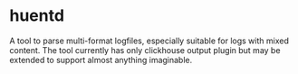 # huentd
A tool to parse multi-format logfiles, especially suitable for logs with mixed content.
The tool currently has only clickhouse output plugin but may be extended to support almost anything imaginable.
